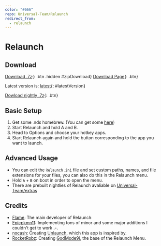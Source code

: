 ```yaml
---
color: "#666"
repo: Universal-Team/Relaunch
redirect_from:
  - relaunch
---
```


<script src="https://ajax.googleapis.com/ajax/libs/jquery/2.1.3/jquery.min.js"></script>
<script>
  $(document).ready(function() {
    $.getJSON('https://api.github.com/repos/Universal-Team/Relaunch/tags').done(function(json) {
      var release = json[0];
      var version = release.name;

      var zipURL = 'https://github.com/Universal-Team/Relaunch/releases/download/'+version+'/Relaunch.7z'
      var releaseURL = 'https://github.com/Universal-Team/Relaunch/releases/tag/'+version

      $('#ndsDownload').attr('href', zipURL);
      $('#zipDownload').attr('class', 'btn');
      $('#latestVersion').html(version)
      $('#latestVersion').attr('href', releaseURL);
    });
  });
</script>

# Relaunch

## Download
[Download .7z](){: .btn .hidden #zipDownload}
[Download Page](https://github.com/Universal-Team/Relaunch/releases/latest){: .btn}

Latest version is: [latest](https://github.com/Universal-Team/Relaunch/releases/latest){: #latestVersion}

[Dowload nightly .7z](https://github.com/Universal-Team/extras/raw/master/builds/Relaunch.7z){: .btn}

## Basic Setup
1. Get some .nds homebrew. (You can get some [here](https://www.gamebrew.org/wiki/List_of_DS_homebrew_applications))
2. Start Relaunch and hold A and B.
3. Head to Options and choose your hotkey apps.
4. Start Relaunch again and hold the button corresponding to the app you want to launch.


## Advanced Usage
- You can edit the `Relaunch.ini` file and set custom paths, names, and file extensions for your files, you can also do this in the Relaunch menu.
- Hold `A` + `B` on boot in order to open the menu.
- There are prebuilt nightlies of Relaunch avaliable on [Universal-Team/extras](https://github.com/Universal-Team/extras/tree/master/builds)

## Credits
- [Flame](https://github.com/FlameKat53): The main developer of Relaunch
- [Epicpkmn11](https://github.com/Epicpkmn11): Implementing tons of minor and some major additions I couldn't get to work .-.
- [nocash](http://problemkaputt.de): Creating [Unlaunch](http://problemkaputt.de/unlaunch.htm), which this app is inspired by.
- [RocketRobz](https://github.com/RocketRobz): Creating [GodMode9i](https://github.com/RocketRobz/GodMode9i), the base of the Relaunch Menu.